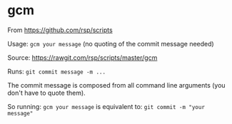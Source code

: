 gcm
===
From https://github.com/rsp/scripts

Usage: `gcm your message` (no quoting of the commit message needed)

Source: https://rawgit.com/rsp/scripts/master/gcm

Runs: `git commit message -m ...`

The commit message is composed from all command line arguments
(you don't have to quote them).

So running: `gcm your message`
is equivalent to: `git commit -m "your message"`

